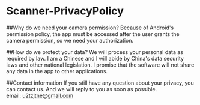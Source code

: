 # Scanner-PrivacyPolicy
##Why do we need your camera permission?
Because of Android's permission policy, the app must be accessed after the user grants the camera permission, so we need your authorization.

##How do we protect your data?
We will process your personal data as required by law. I am a Chinese and I will abide by China's data security laws and other national legislation. I promise that the software will not share any data in the app to other applications.

##Contact information
If you still have any question about your privacy, you can contact us. And we will reply to you as soon as possible.  
email: u2tzjtne@gmail.com
